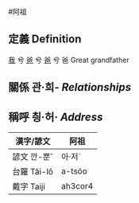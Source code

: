 #阿祖
## 定義 Definition
[我](member1.md) 兮 [爸](member2.md) 兮 [爸](member8.md) 兮 爸 Great grandfather

## 關係 관·희- _Relationships_

## 稱呼 칑·허· _Address_

漢字/諺文 | 阿祖
--- | ---
諺文 깐-뿐ˆ | 아·저ˊ
台羅 Tâi-lô | a-tsóo
戴字 Taiji | ah3cor4


